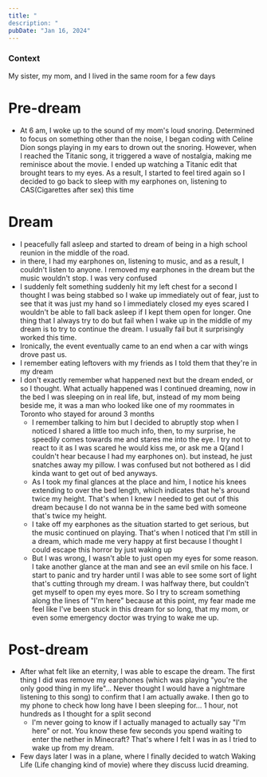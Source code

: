 ```yaml
---
title: "
description: "
pubDate: "Jan 16, 2024"
---
```


### Context

My sister, my mom, and I lived in the same room for a few days

# Pre-dream

- At 6 am, I woke up to the sound of my mom's loud snoring. Determined to focus on something other than the noise, I began coding with Celine Dion songs playing in my ears to drown out the snoring. However, when I reached the Titanic song, it triggered a wave of nostalgia, making me reminisce about the movie. I ended up watching a Titanic edit that brought tears to my eyes. As a result, I started to feel tired again so I decided to go back to sleep with my earphones on, listening to CAS(Cigarettes after sex) this time

# Dream

- I peacefully fall asleep and started to dream of being in a high school reunion in the middle of the road.
- in there, I had my earphones on, listening to music, and as a result, I couldn't listen to anyone. I removed my earphones in the dream but the music wouldn't stop. I was very confused
- I suddenly felt something suddenly hit my left chest for a second I thought I was being stabbed so I wake up immediately out of fear, just to see that it was just my hand so I immediately closed my eyes scared I wouldn't be able to fall back asleep if I kept them open for longer. One thing that I always try to do but fail when I wake up in the middle of my dream is to try to continue the dream. I usually fail but it surprisingly worked this time.
- Ironically, the event eventually came to an end when a car with wings drove past us.
- I remember eating leftovers with my friends as I told them that they're in my dream
- I don't exactly remember what happened next but the dream ended, or so I thought. What actually happened was I continued dreaming, now in the bed I was sleeping on in real life, but, instead of my mom being beside me, it was a man who looked like one of my roommates in Toronto who stayed for around 3 months
	- I remember talking to him but I decided to abruptly stop when I noticed I shared a little too much info, then, to my surprise, he speedily comes towards me and stares me into the eye. I try not to react to it as I was scared he would kiss me, or ask me a Q(and I couldn't hear because I had my earphones on). but instead, he just snatches away my pillow. I was confused but not bothered as I did kinda want to get out of bed anyways.
	- As I took my final glances at the place and him, I notice his knees extending to over the bed length, which indicates that he's around twice my height. That's when I knew I needed to get out of this dream because I do not wanna be in the same bed with someone that's twice my height.
	- I take off my earphones as the situation started to get serious, but the music continued on playing. That's when I noticed that I'm still in a dream, which made me very happy at first because I thought I could escape this horror by just waking up
	- But I was wrong, I wasn't able to just open my eyes for some reason. I take another glance at the man and see an evil smile on his face. I start to panic and try harder until I was able to see some sort of light that's cutting through my dream. I was halfway there, but couldn't get myself to open my eyes more. So I try to scream something along the lines of "I'm here" because at this point, my fear made me feel like I've been stuck in this dream for so long, that my mom, or even some emergency doctor was trying to wake me up.

# Post-dream

- After what felt like an eternity, I was able to escape the dream. The first thing I did was remove my earphones (which was playing "you're the only good thing in my life"... Never thought I would have a nightmare listening to this song) to confirm that I am actually awake. I then go to my phone to check how long have I been sleeping for... 1 hour, not hundreds as I thought for a split second
	- I'm never going to know if I actually managed to actually say "I'm here" or not. You know these few seconds you spend waiting to enter the nether in Minecraft? That's where I felt I was in as I tried to wake up from my dream.
- Few days later I was in a plane, where I finally decided to watch Waking Life (Life changing kind of movie) where they discuss lucid dreaming.